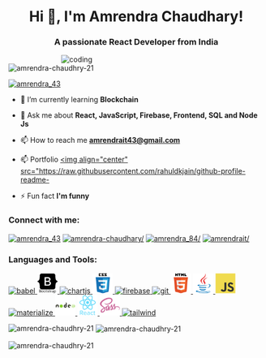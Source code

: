 <h1 align="center">Hi 👋, I'm Amrendra Chaudhary!</h1>
<h3 align="center">A passionate React Developer from India</h3>

<img align="right" alt="coding" width="400" src= "https://cdn.dribbble.com/users/1162077/screenshots/3848914/programmer.gif">
<p align="left"> <img src="https://komarev.com/ghpvc/?username=amrendra-chaudhry-21&label=Profile%20views&color=0e75b6&style=flat" alt="amrendra-chaudhry-21" /> </p>

<p align="left"> <a href="https://twitter.com/amrendra_43" target="blank"><img src="https://img.shields.io/twitter/follow/amrendra_43?logo=twitter&style=for-the-badge" alt="amrendra_43" /></a> </p>

- 🌱 I’m currently learning **Blockchain**

- 💬 Ask me about **React, JavaScript, Firebase, Frontend, SQL and Node Js**

- 📫 How to reach me **amrendrait43@gmail.com**

- 📫 Portfolio <a href="https://intro-website.netlify.app/" target="blank"><img align="center" src="https://raw.githubusercontent.com/rahuldkjain/github-profile-readme-

- ⚡ Fun fact **I'm funny**

<h3 align="left">Connect with me:</h3>
<p align="left">
<a href="https://twitter.com/amrendra_43" target="blank"><img align="center" src="https://raw.githubusercontent.com/rahuldkjain/github-profile-readme-generator/master/src/images/icons/Social/twitter.svg" alt="amrendra_43" height="30" width="40" /></a>
<a href="https://linkedin.com/in/amrendra-chaudhary/" target="blank"><img align="center" src="https://raw.githubusercontent.com/rahuldkjain/github-profile-readme-generator/master/src/images/icons/Social/linked-in-alt.svg" alt="amrendra-chaudhary/" height="30" width="40" /></a>
<a href="https://instagram.com/amrendra_84/" target="blank"><img align="center" src="https://raw.githubusercontent.com/rahuldkjain/github-profile-readme-generator/master/src/images/icons/Social/instagram.svg" alt="amrendra_84/" height="30" width="40" /></a>
<a href="https://www.leetcode.com/amrendrait/" target="blank"><img align="center" src="https://raw.githubusercontent.com/rahuldkjain/github-profile-readme-generator/master/src/images/icons/Social/leet-code.svg" alt="amrendrait/" height="30" width="40" /></a>
</p>

<h3 align="left">Languages and Tools:</h3>
<p align="left"> <a href="https://babeljs.io/" target="_blank" rel="noreferrer"> <img src="https://www.vectorlogo.zone/logos/babeljs/babeljs-icon.svg" alt="babel" width="40" height="40"/> </a> <a href="https://getbootstrap.com" target="_blank" rel="noreferrer"> <img src="https://raw.githubusercontent.com/devicons/devicon/master/icons/bootstrap/bootstrap-plain-wordmark.svg" alt="bootstrap" width="40" height="40"/> </a> <a href="https://www.chartjs.org" target="_blank" rel="noreferrer"> <img src="https://www.chartjs.org/media/logo-title.svg" alt="chartjs" width="40" height="40"/> </a> <a href="https://www.w3schools.com/css/" target="_blank" rel="noreferrer"> <img src="https://raw.githubusercontent.com/devicons/devicon/master/icons/css3/css3-original-wordmark.svg" alt="css3" width="40" height="40"/> </a> <a href="https://firebase.google.com/" target="_blank" rel="noreferrer"> <img src="https://www.vectorlogo.zone/logos/firebase/firebase-icon.svg" alt="firebase" width="40" height="40"/> </a> <a href="https://git-scm.com/" target="_blank" rel="noreferrer"> <img src="https://www.vectorlogo.zone/logos/git-scm/git-scm-icon.svg" alt="git" width="40" height="40"/> </a> <a href="https://www.w3.org/html/" target="_blank" rel="noreferrer"> <img src="https://raw.githubusercontent.com/devicons/devicon/master/icons/html5/html5-original-wordmark.svg" alt="html5" width="40" height="40"/> </a> <a href="https://www.java.com" target="_blank" rel="noreferrer"> <img src="https://raw.githubusercontent.com/devicons/devicon/master/icons/java/java-original.svg" alt="java" width="40" height="40"/> </a> <a href="https://developer.mozilla.org/en-US/docs/Web/JavaScript" target="_blank" rel="noreferrer"> <img src="https://raw.githubusercontent.com/devicons/devicon/master/icons/javascript/javascript-original.svg" alt="javascript" width="40" height="40"/> </a> <a href="https://materializecss.com/" target="_blank" rel="noreferrer"> <img src="https://raw.githubusercontent.com/prplx/svg-logos/5585531d45d294869c4eaab4d7cf2e9c167710a9/svg/materialize.svg" alt="materialize" width="40" height="40"/> </a> <a href="https://nodejs.org" target="_blank" rel="noreferrer"> <img src="https://raw.githubusercontent.com/devicons/devicon/master/icons/nodejs/nodejs-original-wordmark.svg" alt="nodejs" width="40" height="40"/> </a> <a href="https://reactjs.org/" target="_blank" rel="noreferrer"> <img src="https://raw.githubusercontent.com/devicons/devicon/master/icons/react/react-original-wordmark.svg" alt="react" width="40" height="40"/> </a> <a href="https://sass-lang.com" target="_blank" rel="noreferrer"> <img src="https://raw.githubusercontent.com/devicons/devicon/master/icons/sass/sass-original.svg" alt="sass" width="40" height="40"/> </a> <a href="https://tailwindcss.com/" target="_blank" rel="noreferrer"> <img src="https://www.vectorlogo.zone/logos/tailwindcss/tailwindcss-icon.svg" alt="tailwind" width="40" height="40"/> </a> </p>

<p><img align="left" src="https://github-readme-stats.vercel.app/api/top-langs?username=amrendra-chaudhry-21&show_icons=true&locale=en&layout=compact" alt="amrendra-chaudhry-21" /></p>

<p>&nbsp;<img align="center" src="https://github-readme-stats.vercel.app/api?username=amrendra-chaudhry-21&show_icons=true&locale=en" alt="amrendra-chaudhry-21" /></p>

<p><img align="center" src="https://github-readme-streak-stats.herokuapp.com/?user=amrendra-chaudhry-21&" alt="amrendra-chaudhry-21" /></p>



